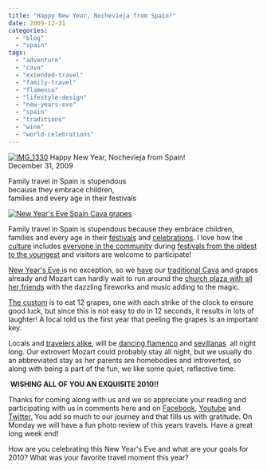 ```yaml
---
title: "Happy New Year, Nochevieja from Spain!"
date: 2009-12-31
categories: 
  - "blog"
  - "spain"
tags: 
  - "adventure"
  - "cava"
  - "extended-travel"
  - "family-travel"
  - "flamenco"
  - "lifestyle-design"
  - "new-years-eve"
  - "spain"
  - "traditions"
  - "wine"
  - "world-celebrations"
---
```


 [![IMG_1330](https://pub-ac94b3f306b24c0dba4238943c97f2e1.r2.dev/6a00e5502a9507883301287690d777970c.jpg)](http://soultravelers3new.local/wp-content/uploads/wp-content/uploads/2025/09/6a00e5502a9507883301287690d777970c-300x225.jpg) Happy New Year, Nochevieja from Spain!  
December 31, 2009

Family travel in Spain is stupendous  
because they embrace children,  
families and every age in their festivals

<!--more-->

[![New Year's Eve Spain Cava grapes](https://pub-ac94b3f306b24c0dba4238943c97f2e1.r2.dev/6a00e5502a9507883301287690d866970c.jpg "New Year's Eve Spain Cava grapes")](https://pub-ac94b3f306b24c0dba4238943c97f2e1.r2.dev/6a00e5502a9507883301287690d866970c.jpg)

Family travel in Spain is stupendous because they embrace children, families and every age in their [festivals](http://soultravelers3new.local/2008/05/joys-of-the-roa.html) and [celebrations](http://www.lonelyplanet.com/spain). I love how the [culture](http://soultravelers3new.local/2007/02/village-people.html#more) includes [everyone in the community](http://soultravelers3new.local/2009/04/spain-stunning-semana-santa-easter-procession-in-andalusia-white-village.html) during [festivals from the oldest to the youngest](http://soultravelers3new.local/2007/02/carnival-espana.html#more) and visitors are welcome to participate!

[New Year's Eve i](http://en.wikipedia.org/wiki/New_Year%27s_Eve)s no exception, so we [have](http://www.winesfromspain.com/icex/cda/controller/pageGen/0,3346,1549487_4938357_4938860_0_-1,00.html) our [traditional Cava](http://spainforvisitors.com/archive/features/cava.htm) and grapes already and Mozart can hardly wait to run around the [church plaza with all her friends](http://soultravelers3new.local/2007/02/happy-new-year.html) with the dazzling fireworks and music adding to the magic.

[The custom](http://www.infoplease.com/spot/newyearcelebrations.html) is to eat 12 grapes, one with each strike of the clock to ensure good luck, but since this is not easy to do in 12 seconds, it results in lots of laughter! A local told us the first year that peeling the grapes is an important key.

Locals and [travelers alike](http://soultravelers3new.local/2008/04/flamenco.html#more), will be [dancing flamenco](http://soultravelers3new.local/2007/03/flamenco-in-sev.html) and [sevillanas](http://www.andalucia.com/flamenco/sevillana.htm)  all night long. Our extrovert Mozart could probably stay all night, but we usually do an abbreviated stay as her parents are homebodies and introverted, so along with being a part of the fun, we like some quiet, reflective time.

 **WISHING ALL OF YOU AN EXQUISITE 2010!!**

Thanks for coming along with us and we so appreciate your reading and participating with us in comments here and on [Facebook](http://www.facebook.com//group.php?v=feed&story_fbid=234756800785&gid=138817520785#/pages/Soultravelers3com-Around-the-World-Family-Travel-Education-Adventure/185105005187?ref=ts), [Youtube](http://www.youtube.com/user/soultravelers3) and [Twitter.](http://twitter.com/soultravelers3) You add so much to our journey and that fills us with gratitude. On Monday we will have a fun photo review of this years travels. Have a great long week end!

How are you celebrating this New Year's Eve and what are your goals for 2010? What was your favorite travel moment this year?
